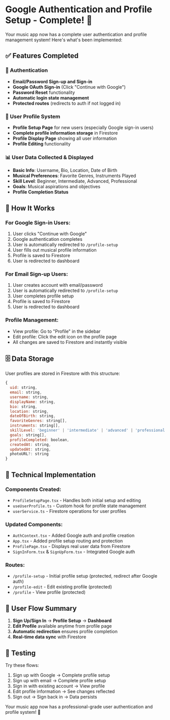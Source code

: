 # Google Authentication and Profile Setup - Complete! 🎉

Your music app now has a complete user authentication and profile management system! Here's what's been implemented:

## ✅ Features Completed

### 🔐 Authentication
- **Email/Password Sign-up and Sign-in**
- **Google OAuth Sign-in** (Click "Continue with Google")
- **Password Reset** functionality
- **Automatic login state management**
- **Protected routes** (redirects to auth if not logged in)

### 👤 User Profile System
- **Profile Setup Page** for new users (especially Google sign-in users)
- **Complete profile information storage** in Firestore
- **Profile Display Page** showing all user information
- **Profile Editing** functionality

### 📊 User Data Collected & Displayed
- **Basic Info**: Username, Bio, Location, Date of Birth
- **Musical Preferences**: Favorite Genres, Instruments Played
- **Skill Level**: Beginner, Intermediate, Advanced, Professional
- **Goals**: Musical aspirations and objectives
- **Profile Completion Status**

## 🚀 How It Works

### For Google Sign-in Users:
1. User clicks "Continue with Google"
2. Google authentication completes
3. User is automatically redirected to `/profile-setup`
4. User fills out musical profile information
5. Profile is saved to Firestore
6. User is redirected to dashboard

### For Email Sign-up Users:
1. User creates account with email/password
2. User is automatically redirected to `/profile-setup`
3. User completes profile setup
4. Profile is saved to Firestore
5. User is redirected to dashboard

### Profile Management:
- View profile: Go to "Profile" in the sidebar
- Edit profile: Click the edit icon on the profile page
- All changes are saved to Firestore and instantly visible

## 🗄️ Data Storage

User profiles are stored in Firestore with this structure:
```javascript
{
  uid: string,
  email: string,
  username: string,
  displayName: string,
  bio: string,
  location: string,
  dateOfBirth: string,
  favoriteGenres: string[],
  instruments: string[],
  skillLevel: 'beginner' | 'intermediate' | 'advanced' | 'professional',
  goals: string[],
  profileCompleted: boolean,
  createdAt: string,
  updatedAt: string,
  photoURL?: string
}
```

## 🔧 Technical Implementation

### Components Created:
- `ProfileSetupPage.tsx` - Handles both initial setup and editing
- `useUserProfile.ts` - Custom hook for profile state management
- `userService.ts` - Firestore operations for user profiles

### Updated Components:
- `AuthContext.tsx` - Added Google auth and profile creation
- `App.tsx` - Added profile setup routing and protection
- `ProfilePage.tsx` - Displays real user data from Firestore
- `SignInForm.tsx` & `SignUpForm.tsx` - Integrated Google auth

### Routes:
- `/profile-setup` - Initial profile setup (protected, redirect after Google auth)
- `/profile-edit` - Edit existing profile (protected)
- `/profile` - View profile (protected)

## 🎯 User Flow Summary

1. **Sign Up/Sign In** → **Profile Setup** → **Dashboard**
2. **Edit Profile** available anytime from profile page
3. **Automatic redirection** ensures profile completion
4. **Real-time data sync** with Firestore

## 🧪 Testing

Try these flows:
1. Sign up with Google → Complete profile setup
2. Sign up with email → Complete profile setup  
3. Sign in with existing account → View profile
4. Edit profile information → See changes reflected
5. Sign out → Sign back in → Data persists

Your music app now has a professional-grade user authentication and profile system! 🎵
